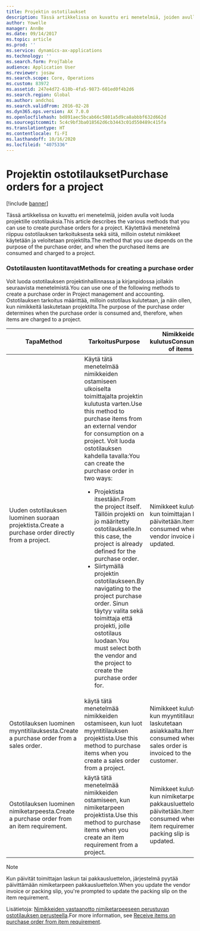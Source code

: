```yaml
---
title: Projektin ostotilaukset
description: Tässä artikkelissa on kuvattu eri menetelmiä, joiden avulla voit luoda projektille ostotilauksia. Käytettävä menetelmä riippuu ostotilauksen tarkoituksesta sekä siitä, milloin ostetut nimikkeet käytetään ja veloitetaan projektilta.
author: Yowelle
manager: AnnBe
ms.date: 09/14/2017
ms.topic: article
ms.prod: ''
ms.service: dynamics-ax-applications
ms.technology: ''
ms.search.form: ProjTable
audience: Application User
ms.reviewer: josaw
ms.search.scope: Core, Operations
ms.custom: 83972
ms.assetid: 247e4d72-610b-4fa5-9873-601ed0f4b2d6
ms.search.region: Global
ms.author: andchoi
ms.search.validFrom: 2016-02-28
ms.dyn365.ops.version: AX 7.0.0
ms.openlocfilehash: bd891aec5bcab66c5801a5d9ca8abbbf632d662d
ms.sourcegitcommit: 5c4c9bf3ba018562d6cb3443c01d550489c415fa
ms.translationtype: HT
ms.contentlocale: fi-FI
ms.lasthandoff: 10/16/2020
ms.locfileid: "4075336"
---
```

# <a name="purchase-orders-for-a-project"></a><span data-ttu-id="9812b-104">Projektin ostotilaukset</span><span class="sxs-lookup"><span data-stu-id="9812b-104">Purchase orders for a project</span></span>

[!include [banner](../includes/banner.md)]

<span data-ttu-id="9812b-105">Tässä artikkelissa on kuvattu eri menetelmiä, joiden avulla voit luoda projektille ostotilauksia.</span><span class="sxs-lookup"><span data-stu-id="9812b-105">This article describes the various methods that you can use to create purchase orders for a project.</span></span> <span data-ttu-id="9812b-106">Käytettävä menetelmä riippuu ostotilauksen tarkoituksesta sekä siitä, milloin ostetut nimikkeet käytetään ja veloitetaan projektilta.</span><span class="sxs-lookup"><span data-stu-id="9812b-106">The method that you use depends on the purpose of the purchase order, and when the purchased items are consumed and charged to a project.</span></span>

### <a name="methods-for-creating-a-purchase-order"></a><span data-ttu-id="9812b-107">Ostotilausten luontitavat</span><span class="sxs-lookup"><span data-stu-id="9812b-107">Methods for creating a purchase order</span></span>

<span data-ttu-id="9812b-108">Voit luoda ostotilauksen projektinhallinnassa ja kirjanpidossa jollakin seuraavista menetelmistä.</span><span class="sxs-lookup"><span data-stu-id="9812b-108">You can use one of the following methods to create a purchase order in Project management and accounting.</span></span> <span data-ttu-id="9812b-109">Ostotilauksen tarkoitus määrittää, milloin ostotilaus kulutetaan, ja näin ollen, kun nimikkeitä laskutetaan projektilta.</span><span class="sxs-lookup"><span data-stu-id="9812b-109">The purpose of the purchase order determines when the purchase order is consumed and, therefore, when items are charged to a project.</span></span>

<table>
<colgroup>
<col width="33%" />
<col width="33%" />
<col width="33%" />
</colgroup>
<thead>
<tr class="header">
<th><span data-ttu-id="9812b-110">Tapa</span><span class="sxs-lookup"><span data-stu-id="9812b-110">Method</span></span></th>
<th><span data-ttu-id="9812b-111">Tarkoitus</span><span class="sxs-lookup"><span data-stu-id="9812b-111">Purpose</span></span></th>
<th><span data-ttu-id="9812b-112">Nimikkeiden kulutus</span><span class="sxs-lookup"><span data-stu-id="9812b-112">Consumption of items</span></span></th>
</tr>
</thead>
<tbody>
<tr class="odd">
<td><span data-ttu-id="9812b-113">Uuden ostotilauksen luominen suoraan projektista.</span><span class="sxs-lookup"><span data-stu-id="9812b-113">Create a purchase order directly from a project.</span></span></td>
<td><span data-ttu-id="9812b-114">Käytä tätä menetelmää nimikkeiden ostamiseen ulkoiselta toimittajalta projektin kulutusta varten.</span><span class="sxs-lookup"><span data-stu-id="9812b-114">Use this method to purchase items from an external vendor for consumption on a project.</span></span> <span data-ttu-id="9812b-115">Voit luoda ostotilauksen kahdella tavalla:</span><span class="sxs-lookup"><span data-stu-id="9812b-115">You can create the purchase order in two ways:</span></span>
<ul>
<li><span data-ttu-id="9812b-116">Projektista itsestään.</span><span class="sxs-lookup"><span data-stu-id="9812b-116">From the project itself.</span></span> <span data-ttu-id="9812b-117">Tällöin projekti on jo määritetty ostotilaukselle.</span><span class="sxs-lookup"><span data-stu-id="9812b-117">In this case, the project is already defined for the purchase order.</span></span></li>
<li><span data-ttu-id="9812b-118">Siirtymällä projektin ostotilaukseen.</span><span class="sxs-lookup"><span data-stu-id="9812b-118">By navigating to the project purchase order.</span></span> <span data-ttu-id="9812b-119">Sinun täytyy valita sekä toimittaja että projekti, jolle ostotilaus luodaan.</span><span class="sxs-lookup"><span data-stu-id="9812b-119">You must select both the vendor and the project to create the purchase order for.</span></span></li>
</ul></td>
<td><span data-ttu-id="9812b-120">Nimikkeet kulutetaan, kun toimittajan lasku päivitetään.</span><span class="sxs-lookup"><span data-stu-id="9812b-120">Items are consumed when the vendor invoice is updated.</span></span></td>
</tr>
<tr class="even">
<td><span data-ttu-id="9812b-121">Ostotilauksen luominen myyntitilauksesta.</span><span class="sxs-lookup"><span data-stu-id="9812b-121">Create a purchase order from a sales order.</span></span></td>
<td><span data-ttu-id="9812b-122">käytä tätä menetelmää nimikkeiden ostamiseen, kun luot myyntitilauksen projektista.</span><span class="sxs-lookup"><span data-stu-id="9812b-122">Use this method to purchase items when you create a sales order from a project.</span></span></td>
<td><span data-ttu-id="9812b-123">Nimikkeet kulutetaan, kun myyntitilaus laskutetaan asiakkaalta.</span><span class="sxs-lookup"><span data-stu-id="9812b-123">Items are consumed when the sales order is invoiced to the customer.</span></span></td>
</tr>
<tr class="odd">
<td><span data-ttu-id="9812b-124">Ostotilauksen luominen nimiketarpeesta.</span><span class="sxs-lookup"><span data-stu-id="9812b-124">Create a purchase order from an item requirement.</span></span></td>
<td><span data-ttu-id="9812b-125">käytä tätä menetelmää nimikkeiden ostamiseen, kun nimiketarpeen projektista.</span><span class="sxs-lookup"><span data-stu-id="9812b-125">Use this method to purchase items when you create an item requirement from a project.</span></span></td>
<td><span data-ttu-id="9812b-126">Nimikkeet kulutetaan, kun nimiketarpeen pakkausluettelo päivitetään.</span><span class="sxs-lookup"><span data-stu-id="9812b-126">Items are consumed when the item requirement packing slip is updated.</span></span></td>
</tr>
</tbody>
</table>

> [!NOTE] 
> <span data-ttu-id="9812b-127">Kun päivität toimittajan laskun tai pakkausluettelon, järjestelmä pyytää päivittämään nimiketarpeen pakkausluettelon.</span><span class="sxs-lookup"><span data-stu-id="9812b-127">When you update the vendor invoice or packing slip, you're prompted to update the packing slip on the item requirement.</span></span>

<span data-ttu-id="9812b-128">Lisätietoja: [Nimikkeiden vastaanotto nimiketarpeeseen perustuvan ostotilauksen perusteella](tasks/receive-items-purchase-order-item-requirement.md).</span><span class="sxs-lookup"><span data-stu-id="9812b-128">For more information, see [Receive items on purchase order from item requirement](tasks/receive-items-purchase-order-item-requirement.md).</span></span>

